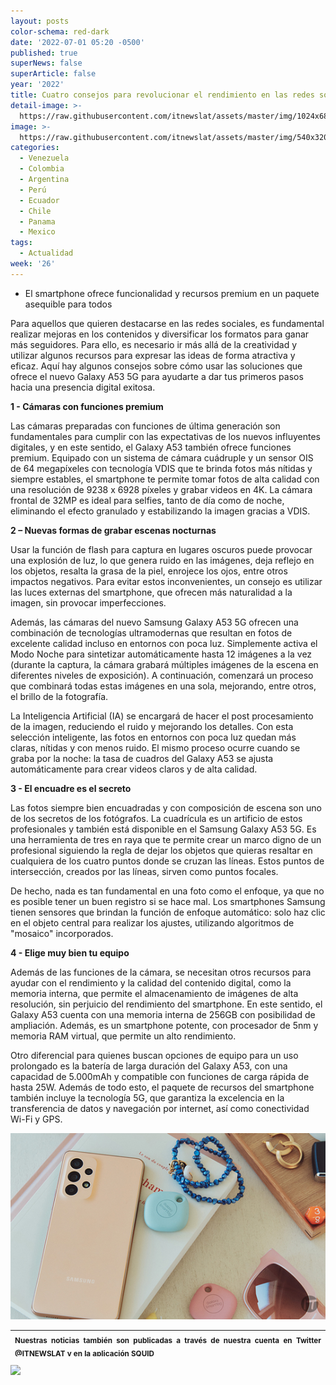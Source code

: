 ```yaml
---
layout: posts
color-schema: red-dark
date: '2022-07-01 05:20 -0500'
published: true
superNews: false
superArticle: false
year: '2022'
title: Cuatro consejos para revolucionar el rendimiento en las redes sociales
detail-image: >-
  https://raw.githubusercontent.com/itnewslat/assets/master/img/1024x680/Samsung-Galaxy-A53-g.jpg
image: >-
  https://raw.githubusercontent.com/itnewslat/assets/master/img/540x320/Samsung-Galaxy-A53-p.jpg
categories:
  - Venezuela
  - Colombia
  - Argentina
  - Perú
  - Ecuador
  - Chile
  - Panama
  - Mexico
tags:
  - Actualidad
week: '26'
---
```

- El smartphone ofrece funcionalidad y recursos premium en un paquete asequible para todos

Para aquellos que quieren destacarse en las redes sociales, es fundamental realizar mejoras en los contenidos y diversificar los formatos para ganar más seguidores. Para ello, es necesario ir más allá de la creatividad y utilizar algunos recursos para expresar las ideas de forma atractiva y eficaz. Aquí hay algunos consejos sobre cómo usar las soluciones que ofrece el nuevo Galaxy A53 5G para ayudarte a dar tus primeros pasos hacia una presencia digital exitosa.

**1 - Cámaras con funciones premium**

Las cámaras preparadas con funciones de última generación son fundamentales para cumplir con las expectativas de los nuevos influyentes digitales, y en este sentido, el Galaxy A53 también ofrece funciones premium. Equipado con un sistema de cámara cuádruple y un sensor OIS de 64 megapíxeles con tecnología VDIS que te brinda fotos más nítidas y siempre estables, el smartphone te permite tomar fotos de alta calidad con una resolución de 9238 x 6928 píxeles y grabar videos en 4K. La cámara frontal de 32MP es ideal para selfies, tanto de día como de noche, eliminando el efecto granulado y estabilizando la imagen gracias a VDIS.

**2 – Nuevas formas de grabar escenas nocturnas**

Usar la función de flash para captura en lugares oscuros puede provocar una explosión de luz, lo que genera ruido en las imágenes, deja reflejo en los objetos, resalta la grasa de la piel, enrojece los ojos, entre otros impactos negativos. Para evitar estos inconvenientes, un consejo es utilizar las luces externas del smartphone, que ofrecen más naturalidad a la imagen, sin provocar imperfecciones.

Además, las cámaras del nuevo Samsung Galaxy A53 5G ofrecen una combinación de tecnologías ultramodernas que resultan en fotos de excelente calidad incluso en entornos con poca luz. Simplemente activa el Modo Noche para sintetizar automáticamente hasta 12 imágenes a la vez (durante la captura, la cámara grabará múltiples imágenes de la escena en diferentes niveles de exposición). A continuación, comenzará un proceso que combinará todas estas imágenes en una sola, mejorando, entre otros, el brillo de la fotografía.

La Inteligencia Artificial (IA) se encargará de hacer el post procesamiento de la imagen, reduciendo el ruido y mejorando los detalles. Con esta selección inteligente, las fotos en entornos con poca luz quedan más claras, nítidas y con menos ruido. El mismo proceso ocurre cuando se graba por la noche: la tasa de cuadros del Galaxy A53 se ajusta automáticamente para crear videos claros y de alta calidad.

**3 - El encuadre es el secreto**

Las fotos siempre bien encuadradas y con composición de escena son uno de los secretos de los fotógrafos. La cuadrícula es un artificio de estos profesionales y también está disponible en el Samsung Galaxy A53 5G. Es una herramienta de tres en raya que te permite crear un marco digno de un profesional siguiendo la regla de dejar los objetos que quieras resaltar en cualquiera de los cuatro puntos donde se cruzan las líneas. Estos puntos de intersección, creados por las líneas, sirven como puntos focales.

De hecho, nada es tan fundamental en una foto como el enfoque, ya que no es posible tener un buen registro si se hace mal. Los smartphones Samsung tienen sensores que brindan la función de enfoque automático: solo haz clic en el objeto central para realizar los ajustes, utilizando algoritmos de "mosaico" incorporados.

**4 - Elige muy bien tu equipo**

Además de las funciones de la cámara, se necesitan otros recursos para ayudar con el rendimiento y la calidad del contenido digital, como la memoria interna, que permite el almacenamiento de imágenes de alta resolución, sin perjuicio del rendimiento del smartphone. En este sentido, el Galaxy A53 cuenta con una memoria interna de 256GB con posibilidad de ampliación. Además, es un smartphone potente, con procesador de 5nm y memoria RAM virtual, que permite un alto rendimiento.

Otro diferencial para quienes buscan opciones de equipo para un uso prolongado es la batería de larga duración del Galaxy A53, con una capacidad de 5.000mAh y compatible con funciones de carga rápida de hasta 25W. Además de todo esto, el paquete de recursos del smartphone también incluye la tecnología 5G, que garantiza la excelencia en la transferencia de datos y navegación por internet, así como conectividad Wi-Fi y GPS.

![](https://raw.githubusercontent.com/itnewslat/assets/master/img/540x320/Samsung-Galaxy-A53-p.jpg)

<table style="height: 42px;" width="569">
<tbody>
<tr>
<td style="text-align: justify;"><sub><strong>Nuestras noticias también son publicadas a través de nuestra cuenta en Twitter <a href="https://twitter.com/itnewslat?lang=es">@ITNEWSLAT</a> y en la aplicación <a href="https://squidapp.co/en/">SQUID</a></strong></sub></td>
</tr>
</tbody>
</table>

<img src="https://tracker.metricool.com/c3po.jpg?hash=56f88a41e39ab42c063cc51676587a04"/>